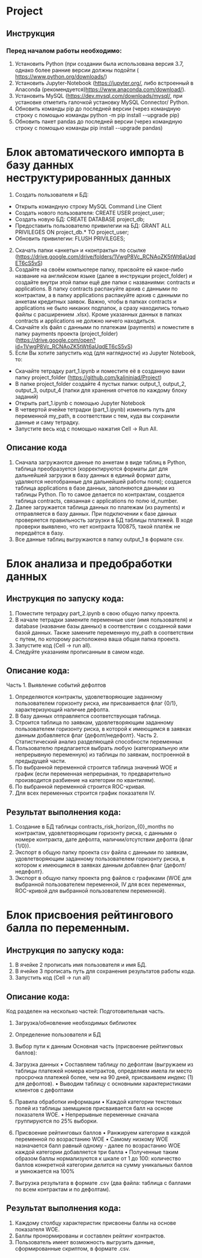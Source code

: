 # Project
## Инструкция
### Перед началом работы необходимо:
1.	Установить Python (при создании была использована версия 3.7, однако более ранние версии должны подойти ( https://www.python.org/downloads/)
2.	Установить Jupyter-Notebook (https://jupyter.org/, либо встроенный в Anaconda (рекомендуется)https://www.anaconda.com/download/). 
3.	Установить MySQL (https://dev.mysql.com/downloads/mysql/, при установке отметить галочкой установку MySQL Connector/ Python.
4.	Обновить команды pip до последней версии (через командную строку с помощью команды python -m pip install --upgrade pip)
5.	Обновить пакет pandas до последней версии (через командную строку с помощью команды pip install --upgrade pandas)
# Блок автоматического импорта в базу данных неструктурированных данных
1. Создать пользователя и БД:
  + Открыть командную строку MySQL Command Line Client
  + Создать нового пользователя: CREATE USER project_user;
  + Создать новую БД: CREATE DATABASE project_db;
  + Предоставить пользователю привилегии на БД: GRANT ALL PRIVILEGES ON project_db.* TO project_user;
  + Обновить привилегии: FLUSH PRIVILEGES;
2.	Скачать папки «анкеты» и «контракты» по ссылке (https://drive.google.com/drive/folders/1VwgP8Vc_RCNAoZK5tWt6aUqdET6cS5vS)
3.	Создайте на своём компьютере папку, присвойте ей какое-либо название на английском языке (далее в инструкции project_folder) и создайте внутри этой папки ещё две папки с названиями: contracts и applications. В папку contracts распакуйте архив с данными по контрактам, а в папку applications распакуйте архив с данными по анкетам кредитных заявок. Важно, чтобы в папках contracts и applications не было никаких подпапок, а сразу находились только файлы с расширением .xlsx). Кроме указанных данных в папках contracts и applications не должно ничего находиться.
4.	Скачайте xls файл с данными по платежам (payments) и поместите в папку payments проекта (project_folder) (https://drive.google.com/open?id=1VwgP8Vc_RCNAoZK5tWt6aUqdET6cS5vS)
5.  Если Вы хотите запустить код (для наглядности) из Jupyter Notebook, то: 
   +	Скачайте тетрадку part_1.ipynb и поместите её в созданную вами папку project_folder (https://github.com/kalininiad/Project)
   +	В папке project_folder создайте 4 пустых папки: output_1, output_2, output_3, output_4 (папки для хранения отчетов по каждому блоку заданий) 
   +	Открыть part_1.ipynb с помощью Jupyter Notebook
   +	В четвертой ячейке тетрадки (part_1.ipynb) изменить путь для переменной my_path, в соответствии с тем, куда вы сохранили данные и саму тетрадку.
   +	Запустите весь код с помощью нажатия Cell -> Run All.
## Описание кода
1.	Сначала загружаются данные по анкетам в виде таблиц в Python, таблица  преобразуется (корректируются форматы дат для дальнейшей загрузки в базу данных в единый формат даты, удаляются неотобранные для дальнейшей работы поля); создается таблица applications в базе данных, заполняются данными из таблицы Python. По то самое делается по контрактам, создается таблица contracts, связанная с applications по полю id_number. 
2.	Далее загружается таблица данных по платежам (из payments) и отправляется в базу данных. При подключении к базе данных проверяется правильность загрузки в БД таблицы платежей. В ходе проверки выявлено, что нет контракта 100875, такой платёж не передаётся в базу. 
3.	Все данные таблиц выгружаются в папку output_1  в формате csv.

# Блок анализа и предобработки данных
## Инструкция по запуску кода:
1.	Поместите тетрадку part_2.ipynb в свою общую папку проекта.
2.	В начале тетрадки замените переменные user (имя пользователя) и database (название базы данных) в соответствии с созданной вами базой данных. Также замените переменную my_path в соответствии с путем, по которому расположена ваша общая папка проекта.
3.	Запустите код (Cell -> run all).
4.	Следуйте указаниям прописанным в самом коде.
## Описание кода:
Часть 1. Выявление событий дефолтов
1.	Определяются контракты, удовлетворяющие заданному пользователем горизонту риска, им присваивается флаг {0/1}, характеризующий наличие дефолта.
2.	 В базу данных отправляется соответствующая таблица.
3.	Строится таблица по заявкам, удовлетворяющим заданному пользователем горизонту риска, в которой к имеющимся в заявках данным добавляется флаг {дефолт/недефолт}.
Часть 2. Статистический анализ разделяющей способности переменных
1.	 Пользователю предлагается выбрать любую (категориальную или непрерывную переменную) из таблицы по заявкам, построенной в предыдущей части.
2.	По выбранной переменной строится таблица значений WOE и график (если переменная непрерывная, то предварительно производится разбиение на категории по квантилям).
3.	По выбранной переменной строится ROC-кривая.
4.	Для всех переменных строится график показателя IV.
## Результат выполнения кода:
1.	Создание в БД таблицы contracts_risk_horizon_{0}_months  по контрактам, удовлетворяющим горизонту риска, с данными о номере контракта, дате дефолта, наличии/отсутствии дефолта (флаг {1/0}).
2.	Экспорт в общую папку проекта csv файла с данными по заявкам, удовлетворяющим заданному пользователем горизонту риска, в котором к имеющимся в заявках данным добавлен флаг {дефолт/недефолт}.
3.	Экспорт в общую папку проекта png файлов с графиками (WOE для выбранной пользователем переменной, IV для всех переменных, ROC-кривой для выбранной пользователем переменной).

# Блок присвоения рейтингового балла по переменным.

## Инструкция по запуску кода:
1.	В ячейке 2 прописать имя пользователя и имя БД.
2.	В ячейке 3 прописать путь для сохранения результатов работы кода.
3.	Запустить код (Cell -> run all)

## Описание кода:
Код разделен на несколько частей:
Подготовительная часть.
1.	Загрузка/обновление необходимых библиотек 
2.	Определение пользователя и БД
3.	Выбор пути к данным
Основная часть (присвоение рейтинговых баллов):
1.	Загрузка данных 
•	Составляем таблицу по дефолтам (выгружаем из таблицы платежей номера контрактов, определяем имела ли место просрочка платежей более, чем на 90 дней, присваиваем индекс (1) для дефолтов).
•	Выводим таблицу с основными характеристиками клиентов с дефолтами
2.	Правила обработки информации
•	Каждой категории текстовых полей из таблицы заемщиков присваивается балл на основе показателя WOE.
•	Непрерывные переменные сначала группируются по 25% выборки.

3.	Присвоение рейтинговых баллов
•	Ранжируем категории в каждой переменной по возрастанию WOE
•	Самому низкому WOE назначается балл равный одному - далее по возрастанию WOE каждой категории добавляется три балла
•	Полученные таким образом баллы нормализуются к шкале от 1 до 100: количество баллов конкретной категории делится на сумму уникальных баллов и умножается на 100%

4.	Выгрузка результата в формате .csv (два файла: таблица с баллами по всем контрактам и по дефолтам).


## Результат выполнения кода:
1.	Каждому столбцу характеристик присвоены баллы на основе показателя WOE.
2.	Баллы пронормированы и составлен рейтинг контрактов.
3.	Пользователь имеет возможность выгрузить данные, сформированные скриптом, в формате .csv.

